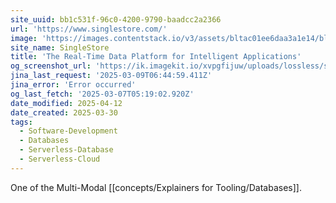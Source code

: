 ```yaml
---
site_uuid: bb1c531f-96c0-4200-9790-baadcc2a2366
url: 'https://www.singlestore.com/'
image: 'https://images.contentstack.io/v3/assets/bltac01ee6daa3a1e14/blt65460a223657f85f/661047721952f027eefc0104/img_primary_opengraph_(1).png'
site_name: SingleStore
title: 'The Real-Time Data Platform for Intelligent Applications'
og_screenshot_url: 'https://ik.imagekit.io/xvpgfijuw/uploads/lossless/screenshots/20250529_SingleStore_og_screenshot.jpeg'
jina_last_request: '2025-03-09T06:44:59.411Z'
jina_error: 'Error occurred'
og_last_fetch: '2025-03-07T05:19:02.920Z'
date_modified: 2025-04-12
date_created: 2025-03-30
tags:
  - Software-Development
  - Databases
  - Serverless-Database
  - Serverless-Cloud
---
```


One of the Multi-Modal [[concepts/Explainers for Tooling/Databases]].